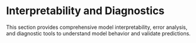 # Interpretability and Diagnostics

This section provides comprehensive model interpretability, error analysis, and diagnostic tools to understand model behavior and validate predictions.